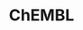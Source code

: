 ---
bigquery: https://console.cloud.google.com/bigquery?p=patents-public-data&d=ebi_chembl&page=dataset
citation: '"The ChEMBL database in 2017." Anna Gaulton, Anne Hersey, Michał Nowotka,
  A Patrícia Bento, Jon Chambers, David Mendez, Prudence Mutowo, Francis Atkinson,
  Louisa J Bellis, Elena Cibrián-Uhalte, Mark Davies, Nathan Dedman, Anneli Karlsson,
  María Paula Magariños, John P Overington, George Papadatos, Ines Smit, Andrew R
  Leach Nucleic acids Research (2017) 45 (Database Issue), D945-D954'
contributors: European Bioinformatics Institute
cost: None
description: ChEMBL Data is a manually curated database of small molecules used in
  drug discovery, including information about existing patented drugs.
documentation: 'schema: https://www.ebi.ac.uk/chembl/db_schema


  '
last_edit: 04/07/2022, 04:01:07
location: https://console.cloud.google.com/marketplace/product/google_patents_public_datasets/chembl
maintained_by: EMBL-EBI, an outstation of European Molecular Biology Laboratory
related_publications: '

  ChEMBL: towards direct deposition of bioassay data.


  Mendez D, Gaulton A, Bento AP, Chambers J, De Veij M, Félix E, Magariños MP, Mosquera
  JF, Mutowo P, Nowotka M, Gordillo-Marañón M, Hunter F, Junco L, Mugumbate G, Rodriguez-Lopez
  M, Atkinson F, Bosc N, Radoux CJ, Segura-Cabrera A, Hersey A, Leach AR.


  — Nucleic Acids Res. 2019; 47(D1):D930-D940. doi: 10.1093/nar/gky1075

  '
schema_fields:
- action_type
- met_comment
- cx_logd
- log_id
- level3_description
- mutation
- cx_most_apka
- chembl_id
- variant_id
- cell_id
- warning_year
- target_desc
- metabolite_record_id
- cellosaurus_id
- l8
- ap_id
- dosage_form
- prediction_method
- usan_stem_id
- approval_date
- targcomp_id
- withdrawn_country
- abstract
- l2
- src_compound_id
- curation_comment
- std_act_id
- enzyme_name
- hbd
- l1
- target_type
- tax_id
- acd_logd
- definition
- binding_site_comment
- availability_type
- parameter_value
- level2
- lle
- chebi_par_id
- job_id
- parent_id
- record_id
- max_phase_for_ind
- mecref_id
- cell_description
- updated_on
- qed_weighted
- synonyms
- natural_product
- domain_description
- data_validity_comment
- published_units
- enzyme_tid
- compound_key
- num_ro5_violations
- alert_set_id
- pref_name
- tid
- topical
- l3
- irac_class_id
- prod_pat_id
- sequence_md5sum
- bao_format
- stem
- doc_type
- drug_record_id
- pubmed_id
- component_synonym
- parameter_type
- assay_tissue
- domain_name
- mol_hrac_id
- acd_most_bpka
- parenteral
- mechanism_of_action
- selectivity_comment
- standard_units
- met_id
- toid
- frac_code
- src_assay_id
- assay_tax_id
- patent_use_code
- patent_expire_date
- as_id
- db_version
- molecule_type
- confidence
- pathway_id
- mc_target_name
- num_lipinski_ro5_violations
- ass_cls_map_id
- source_domain_id
- usan_substem
- related_tid
- go_id
- direct_interaction
- assay_class_id
- formulation_id
- country
- relation
- annotation
- aspect
- short_name
- activity_id
- source
- cell_source_tissue
- psa
- hbd_lipinski
- assay_organism
- l7
- standard_relation
- trade_name
- ddd_comment
- homologue
- parent_type
- tissue_id
- disease_efficacy
- oc_id
- mol_frac_id
- molecular_mechanism
- upper_value
- db_source
- strength
- inorganic_flag
- oral
- acd_logp
- compd_id
- atc_code
- idx
- ro3_pass
- standard_inchi
- protein_class_synonym
- value
- num_alerts
- year
- heavy_atoms
- mc_target_type
- efo_id
- last_active
- accession
- dosed_ingredient
- parent_molregno
- withdrawn_reason
- protclasssyn_id
- level1
- class_level
- level4_description
- units
- level3
- helm_notation
- protein_class_id
- qudt_units
- patent_no
- activity_count
- therapeutic_flag
- cell_name
- issue
- tbl
- assay_source
- active_molregno
- major_class
- cx_most_bpka
- level2_description
- title
- protein_class_desc
- mc_organism
- curated_by
- label
- standard_value
- uberon_id
- smarts
- domain_type
- ad_type
- assay_cell_type
- target_mapping
- ref_id
- name
- warnref_id
- molfile
- bao_id
- potential_duplicate
- indref_id
- comments
- set_name
- assay_desc
- comp_class_id
- warning_description
- sequence
- drugind_id
- predbind_id
- mesh_id
- submission_date
- who_name
- published_relation
- subgroup
- component_type
- pchembl_value
- site_id
- site_name
- last_page
- updated_by
- clo_id
- src_id
- delist_flag
- standard_flag
- site_residues
- pathway_key
- previous_company
- published_type
- assay_test_type
- mw_monoisotopic
- organism
- parent_go_id
- molsyn_id
- priority
- usan_stem_definition
- normal_range_min
- withdrawn_class
- ingredient
- src_description
- research_stem
- cell_source_organism
- who_extra
- first_in_class
- status
- l6
- version
- smid
- patent_id
- ddd_id
- ddd_value
- indication_class
- full_molformula
- sitecomp_id
- warning_country
- l5
- assay_param_id
- cell_source_tax_id
- authors
- caloha_id
- journal
- level1_description
- comp_go_id
- route
- irac_code
- mesh_heading
- doi
- assay_category
- targrel_id
- drug_substance_flag
- result_flag
- standard_text_value
- cell_ontology_id
- molecular_species
- mol_irac_id
- hrac_class_id
- downgraded
- co_stem_id
- canonical_smiles
- nda_type
- actsm_id
- molregno
- sei
- start_position
- type
- bei
- mol_atc_id
- tid_fixed
- compound_name
- cpd_str_alert_id
- orig_description
- usan_stem
- alogp
- end_position
- publication_number
- assay_subcellular_fraction
- text_value
- class_type
- withdrawn_year
- active_ingredient
- level5
- ddd_units
- hba
- assay_type
- warning_type
- stem_class
- hrac_code
- product_id
- acd_most_apka
- ref_url
- domain_id
- max_phase
- polymer_flag
- drug_product_flag
- src_short_name
- res_stem_id
- entity_type
- met_conversion
- usan_year
- doc_id
- relationship_desc
- rgid
- alert_id
- cx_logp
- l4
- bto_id
- level4
- ref_type
- entity_id
- rtb
- warning_class
- biocomp_id
- warning_id
- bao_endpoint
- structure_type
- ridx
- applicant_full_name
- mec_id
- first_approval
- standard_upper_value
- alert_name
- aromatic_rings
- mc_target_accession
- assay_id
- relationship_type
- black_box_warning
- syn_type
- frac_class_id
- species_group_flag
- standard_inchi_key
- ddd_admr
- cl_lincs_id
- published_value
- metref_id
- mc_tax_id
- first_page
- efo_term
- compsyn_id
- isoform
- creation_date
- chirality
- innovator_company
- activity_comment
- le
- company
- standard_type
- full_mwt
- mechanism_comment
- stat
- hba_lipinski
- component_id
- path
- withdrawn_flag
- cidx
- normal_range_max
- volume
- substrate_record_id
- aidx
- assay_strain
- relationship
- description
- uo_units
- prodrug
- confidence_score
- mw_freebase
shortname: chembl
tags:
- biotechnology
- health
- chemical
- bioinformatics
- medical
terms_of_use: CC BY-SA 3.0
title: ChEMBL
uuid: e232a192-965c-4ec9-904c-155b6dfe56c5
---